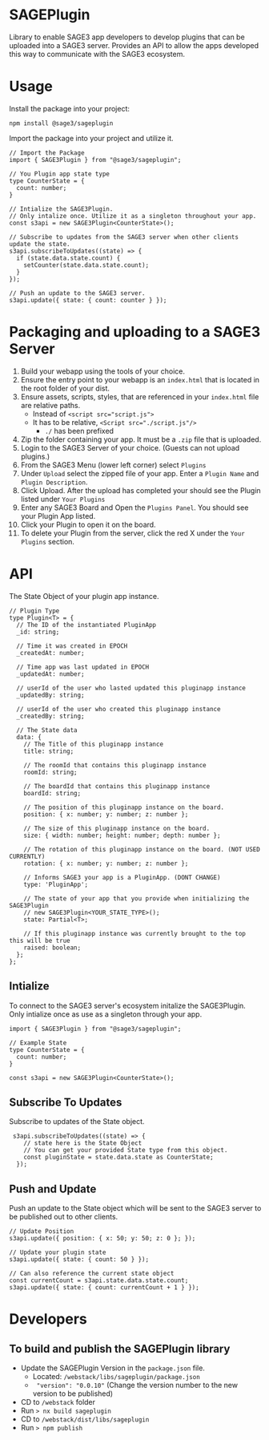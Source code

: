 # SAGEPlugin

Library to enable SAGE3 app developers to develop plugins that can be uploaded into a SAGE3 server. Provides an API to allow the apps developed this way to communicate with the SAGE3 ecosystem.

# Usage

Install the package into your project:

```
npm install @sage3/sageplugin
```

Import the package into your project and utilize it.

```
// Import the Package
import { SAGE3Plugin } from "@sage3/sageplugin";

// You Plugin app state type
type CounterState = {
  count: number;
}

// Intialize the SAGE3Plugin.
// Only intalize once. Utilize it as a singleton throughout your app.
const s3api = new SAGE3Plugin<CounterState>();

// Subscribe to updates from the SAGE3 server when other clients update the state.
s3api.subscribeToUpdates((state) => {
  if (state.data.state.count) {
    setCounter(state.data.state.count);
  }
});

// Push an update to the SAGE3 server.
s3api.update({ state: { count: counter } });
```

# Packaging and uploading to a SAGE3 Server

1. Build your webapp using the tools of your choice.
2. Ensure the entry point to your webapp is an `index.html` that is located in the root folder of your dist.
3. Ensure assets, scripts, styles, that are referenced in your `index.html` file are relative paths.
   - Instead of `<script src="script.js">`
   - It has to be relative, `<Script src="./script.js"/>`
     - `./` has been prefixed
4. Zip the folder containing your app. It must be a `.zip` file that is uploaded.
5. Login to the SAGE3 Server of your choice. (Guests can not upload plugins.)
6. From the SAGE3 Menu (lower left corner) select `Plugins`
7. Under `Upload` select the zipped file of your app. Enter a `Plugin Name` and `Plugin Description`.
8. Click Upload. After the upload has completed your should see the Plugin listed under `Your Plugins`
9. Enter any SAGE3 Board and Open the `Plugins Panel`. You should see your Plugin App listed.
10. Click your Plugin to open it on the board.
11. To delete your Plugin from the server, click the red X under the `Your Plugins` section.

# API

The State Object of your plugin app instance.

```
// Plugin Type
type Plugin<T> = {
  // The ID of the instantiated PluginApp
  _id: string;

  // Time it was created in EPOCH
  _createdAt: number;

  // Time app was last updated in EPOCH
  _updatedAt: number;

  // userId of the user who lasted updated this pluginapp instance
  _updatedBy: string;

  // userId of the user who created this pluginapp instance
  _createdBy: string;

  // The State data
  data: {
    // The Title of this pluginapp instance
    title: string;

    // The roomId that contains this pluginapp instance
    roomId: string;

    // The boardId that contains this pluginapp instance
    boardId: string;

    // The position of this pluginapp instance on the board.
    position: { x: number; y: number; z: number };

    // The size of this pluginapp instance on the board.
    size: { width: number; height: number; depth: number };

    // The rotation of this pluginapp instance on the board. (NOT USED CURRENTLY)
    rotation: { x: number; y: number; z: number };

    // Informs SAGE3 your app is a PluginApp. (DONT CHANGE)
    type: 'PluginApp';

    // The state of your app that you provide when initializing the SAGE3Plugin
    // new SAGE3Plugin<YOUR_STATE_TYPE>();
    state: Partial<T>;

    // If this pluginapp instance was currently brought to the top this will be true
    raised: boolean;
  };
};

```

## Intialize

To connect to the SAGE3 server's ecosystem initalize the SAGE3Plugin. Only intialize once as use as a singleton through your app.

```
import { SAGE3Plugin } from "@sage3/sageplugin";

// Example State
type CounterState = {
  count: number;
}

const s3api = new SAGE3Plugin<CounterState>();
```

## Subscribe To Updates

Subscribe to updates of the State object.

```
 s3api.subscribeToUpdates((state) => {
    // state here is the State Object
    // You can get your provided State type from this object.
    const pluginState = state.data.state as CounterState;
  });

```

## Push and Update

Push an update to the State object which will be sent to the SAGE3 server to be published out to other clients.

```
// Update Position
s3api.update({ position: { x: 50; y: 50; z: 0 }; });

// Update your plugin state
s3api.update({ state: { count: 50 } });

// Can also reference the current state object
const currentCount = s3api.state.data.state.count;
s3api.update({ state: { count: currentCount + 1 } });

```

# Developers

## To build and publish the SAGEPlugin library

- Update the SAGEPlugin Version in the `package.json` file.
  - Located: `/webstack/libs/sageplugin/package.json`
  - ` "version": "0.0.10"` (Change the version number to the new version to be published)
- CD to `/webstack` folder
- Run `> nx build sageplugin`
- CD to `/webstack/dist/libs/sageplugin`
- Run `> npm publish`

